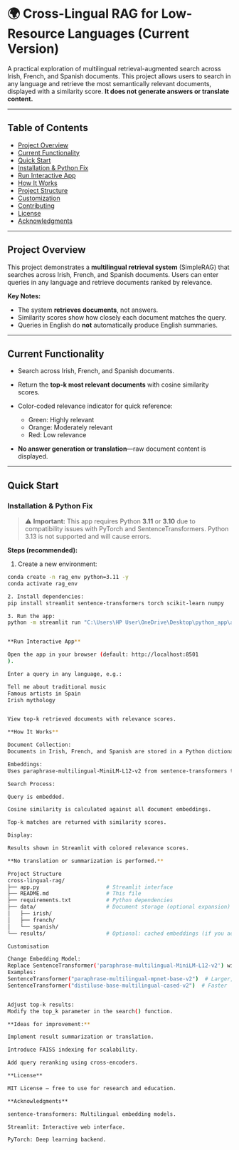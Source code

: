 # 🌍 Cross-Lingual RAG for Low-Resource Languages (Current Version)

A practical exploration of multilingual retrieval-augmented search across Irish, French, and Spanish documents. This project allows users to search in any language and retrieve the most semantically relevant documents, displayed with a similarity score. **It does not generate answers or translate content.**

---

## Table of Contents

- [Project Overview](#project-overview)  
- [Current Functionality](#current-functionality)  
- [Quick Start](#quick-start)  
- [Installation & Python Fix](#installation--python-fix)  
- [Run Interactive App](#run-interactive-app)  
- [How It Works](#how-it-works)  
- [Project Structure](#project-structure)  
- [Customization](#customization)  
- [Contributing](#contributing)  
- [License](#license)  
- [Acknowledgments](#acknowledgments)

---

## Project Overview

This project demonstrates a **multilingual retrieval system** (SimpleRAG) that searches across Irish, French, and Spanish documents. Users can enter queries in any language and retrieve documents ranked by relevance.  

**Key Notes:**

- The system **retrieves documents**, not answers.  
- Similarity scores show how closely each document matches the query.  
- Queries in English do **not** automatically produce English summaries.

---

## Current Functionality

- Search across Irish, French, and Spanish documents.  
- Return the **top-k most relevant documents** with cosine similarity scores.  
- Color-coded relevance indicator for quick reference:

  - Green: Highly relevant  
  - Orange: Moderately relevant  
  - Red: Low relevance  

- **No answer generation or translation**—raw document content is displayed.

---

## Quick Start

### Installation & Python Fix

> ⚠️ **Important:** This app requires Python **3.11** or **3.10** due to compatibility issues with PyTorch and SentenceTransformers. Python 3.13 is not supported and will cause errors.

**Steps (recommended):**

1. Create a new environment:

```bash
conda create -n rag_env python=3.11 -y
conda activate rag_env

2. Install dependencies:
pip install streamlit sentence-transformers torch scikit-learn numpy

3. Run the app:
python -m streamlit run "C:\Users\HP User\OneDrive\Desktop\python_app\app.py"


**Run Interactive App**

Open the app in your browser (default: http://localhost:8501
).

Enter a query in any language, e.g.:

Tell me about traditional music
Famous artists in Spain
Irish mythology


View top-k retrieved documents with relevance scores.

**How It Works**

Document Collection:
Documents in Irish, French, and Spanish are stored in a Python dictionary.

Embeddings:
Uses paraphrase-multilingual-MiniLM-L12-v2 from sentence-transformers to convert documents and queries into dense vectors.

Search Process:

Query is embedded.

Cosine similarity is calculated against all document embeddings.

Top-k matches are returned with similarity scores.

Display:

Results shown in Streamlit with colored relevance scores.

**No translation or summarization is performed.**

Project Structure
cross-lingual-rag/
├── app.py                     # Streamlit interface
├── README.md                  # This file
├── requirements.txt           # Python dependencies
├── data/                      # Document storage (optional expansion)
│   ├── irish/
│   ├── french/
│   └── spanish/
└── results/                   # Optional: cached embeddings (if you add caching)

Customisation

Change Embedding Model:
Replace SentenceTransformer('paraphrase-multilingual-MiniLM-L12-v2') with another multilingual model.
Examples:
SentenceTransformer("paraphrase-multilingual-mpnet-base-v2")  # Larger, more accurate
SentenceTransformer("distiluse-base-multilingual-cased-v2")  # Faster


Adjust top-k results:
Modify the top_k parameter in the search() function.

**Ideas for improvement:**

Implement result summarization or translation.

Introduce FAISS indexing for scalability.

Add query reranking using cross-encoders.

**License**

MIT License – free to use for research and education.

**Acknowledgments**

sentence-transformers: Multilingual embedding models.

Streamlit: Interactive web interface.

PyTorch: Deep learning backend.
